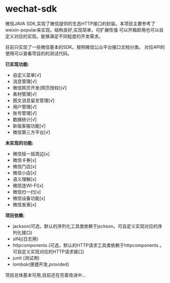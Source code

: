# wechat-sdk

微信JAVA SDK,实现了微信提供的生态HTTP接口的封装。本项目主要参考了weixin-popular来实现。结构良好,实现简单，可扩展性强
可以开箱即用也可以自定义对应的实现。能够满足不同程度的开发需求。

目前只实现了一些微信基本的SDK。按照微信公众平台接口文档分类。
对应API的使用可以查看项目的的测试代码。

**已实现功能:**
 - 自定义菜单[√]
 - 消息管理[√]
 - 微信网页开发(网页授权)[√]
 - 素材管理[√]
 - 图文消息留言管理[√]
 - 用户管理[√]
 - 账号管理[√]
 - 数据统计[√]
 - 新版客服功能[√]
 - 微信第三方平台[√]

**未实现的功能:**
  - 微信摇一摇周边[x]
  - 微信卡券[x]
  - 微信门店[x]
  - 微信小店[x]
  - 语义理解[x]
  - 微信连WI-FI[x]
  - 微信扫一扫[x]
  - 微信设备功能[x]
  - 微信发表[x]


**项目依赖:**
- jackson(可选，默认的序列化工具类依赖于jsckson。可自定义实现对应的序列化接口)
- slf4j(日志用)
- httpcomponents (可选，默认的HTTP请求工具类依赖于httpcomponents 。可自定义实现对应的HTTP请求接口)
- junit (测试用)
- lombok(便捷开发,provided)

项目总体基本可用,目前还在完善改进中...